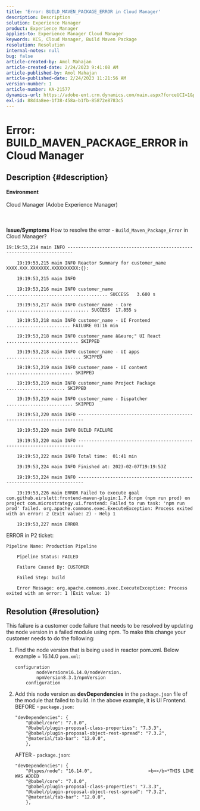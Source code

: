 ```yaml
---
title: 'Error: BUILD_MAVEN_PACKAGE_ERROR in Cloud Manager'
description: Description
solution: Experience Manager
product: Experience Manager
applies-to: Experience Manager Cloud Manager
keywords: KCS, Cloud Manager, Build Maven Package
resolution: Resolution
internal-notes: null
bug: false
article-created-by: Amol Mahajan
article-created-date: 2/24/2023 9:41:08 AM
article-published-by: Amol Mahajan
article-published-date: 2/24/2023 11:21:56 AM
version-number: 1
article-number: KA-21577
dynamics-url: https://adobe-ent.crm.dynamics.com/main.aspx?forceUCI=1&pagetype=entityrecord&etn=knowledgearticle&id=df09e159-27b4-ed11-83fd-6045bd0063aa
exl-id: 88d4a8ee-1f38-458a-b1fb-85872e8783c5
---
```

# Error: BUILD_MAVEN_PACKAGE_ERROR in Cloud Manager

## Description {#description}

<b>Environment</b><br><br>Cloud Manager (Adobe Experience Manager)<br><br> <br><br><b>Issue/Symptoms</b>
How to resolve the error - `Build_Maven_Package_Error` in Cloud Manager?




```
19:19:53,214 main INFO ------------------------------------------------------------------------

    19:19:53,215 main INFO Reactor Summary for customer_name XXXX.XXX.XXXXXXX.XXXXXXXXXX:{}:

    19:19:53,215 main INFO

    19:19:53,216 main INFO customer_name ...................................... SUCCESS   3.600 s

    19:19:53,217 main INFO customer_name - Core ............................... SUCCESS  17.855 s

    19:19:53,218 main INFO customer_name - UI Frontend ........................ FAILURE 01:16 min

    19:19:53,218 main INFO customer_name â&euro;" UI React ........................... SKIPPED

    19:19:53,218 main INFO customer_name - UI apps ............................ SKIPPED

    19:19:53,219 main INFO customer_name - UI content ......................... SKIPPED

    19:19:53,219 main INFO customer_name Project Package ...................... SKIPPED

    19:19:53,219 main INFO customer_name - Dispatcher ......................... SKIPPED

    19:19:53,220 main INFO ------------------------------------------------------------------------

    19:19:53,220 main INFO BUILD FAILURE

    19:19:53,220 main INFO ------------------------------------------------------------------------

    19:19:53,222 main INFO Total time:  01:41 min

    19:19:53,224 main INFO Finished at: 2023-02-07T19:19:53Z

    19:19:53,224 main INFO ------------------------------------------------------------------------

    19:19:53,226 main ERROR Failed to execute goal com.github.eirslett:frontend-maven-plugin:1.7.6:npm (npm run prod) on project com.microstrategy.ui.frontend: Failed to run task: 'npm run prod' failed. org.apache.commons.exec.ExecuteException: Process exited with an error: 2 (Exit value: 2) - Help 1

    19:19:53,227 main ERROR
```




ERROR in P2 ticket:




```
Pipeline Name: Production Pipeline

    Pipeline Status: FAILED

    Failure Caused By: CUSTOMER

    Failed Step: build

    Error Message: org.apache.commons.exec.ExecuteException: Process exited with an error: 1 (Exit value: 1)
```





## Resolution {#resolution}


This failure is a customer code failure that needs to be resolved by updating the node version in a failed module using npm. To make this change your customer needs to do the following:

1. Find the node version that is being used in reactor pom.xml. Below example = 16.14.0    `pom.xml`:


    ```
    configuration
            nodeVersionv16.14.0/nodeVersion. 
            npmVersion8.3.1/npmVersion
        configuration
    ```
    
2. Add this node version as <b>devDependencies</b> in the `package.json` file of the module that failed to build. In the above example, it is UI Frontend.    BEFORE - `package.json`:


    ```
    "devDependencies": {
        "@babel/core": "7.0.0",
        "@babel/plugin-proposal-class-properties": "7.3.3",
        "@babel/plugin-proposal-object-rest-spread": "7.3.2",
        "@material/tab-bar": "12.0.0",
        },
    ```

    
    AFTER - `package.json`:


    ```
    "devDependencies": {
        "@types/node": "16.14.0",                     <b></b>*THIS LINE WAS ADDED
        "@babel/core": "7.0.0",
        "@babel/plugin-proposal-class-properties": "7.3.3",
        "@babel/plugin-proposal-object-rest-spread": "7.3.2",
        "@material/tab-bar": "12.0.0",
        },
    ```

